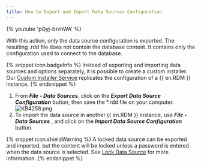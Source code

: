 ```yaml
---
title: How to Export and Import Data Sources Configuration
---
```

{% youtube 'pQyj-btxhWA' %}

With this action, only the data source configuration is exported. The resulting .rdd file does not contain the database content. It contains only the configuration used to connect to the database.

{% snippet icon.badgeInfo %}
Instead of exporting and importing data sources and options separately, it is possible to create a custom installer. Our [Custom Installer Service](https://help.remotedesktopmanager.com/installation_custominstallerservice.html) replicates the configuration of a {{ en.RDM }} instance.
{% endsnippet %}

1. From ***File - Data Sources***, click on the ***Export Data Source Configuration*** button, then save the *.rdd file on your computer.  
![KB4258.png](/img/en/kb/KB4258.png)
1. To import the data source in another {{ en.RDM }} instance, use ***File - Data Sources*** , and click on the ***Import Data Source Configuration*** button.

{% snippet icon.shieldWarning %}
A locked data source can be exported and imported, but the content will be locked unless a password is entered when the data source is selected. See [Lock Data Source](https://help.remotedesktopmanager.com/datasource_lock.html) for more information.
{% endsnippet %}
